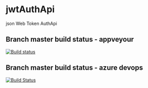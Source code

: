 # jwtAuthApi
json Web Token AuthApi

## Branch master build status - appveyour
[![Build status](https://ci.appveyor.com/api/projects/status/f6vry7gx541t9e6p/branch/master?svg=true)](https://ci.appveyor.com/project/alexandrebl/jwtauthapi/branch/master)

## Branch master build status - azure devops
[![Build Status](https://abrandaol.visualstudio.com/jwtAuthApi/_apis/build/status/alexandrebl.jwtAuthApi?branchName=master)](https://abrandaol.visualstudio.com/jwtAuthApi/_build/latest?definitionId=1&branchName=master)
